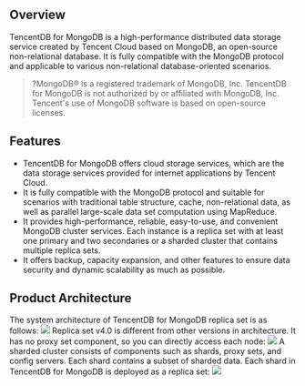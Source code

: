 ## Overview
TencentDB for MongoDB is a high-performance distributed data storage service created by Tencent Cloud based on MongoDB, an open-source non-relational database. It is fully compatible with the MongoDB protocol and applicable to various non-relational database-oriented scenarios.

>?MongoDB® is a registered trademark of MongoDB, Inc. TencentDB for MongoDB is not authorized by or affiliated with MongoDB, Inc. Tencent's use of MongoDB software is based on open-source licenses.

## Features
- TencentDB for MongoDB offers cloud storage services, which are the data storage services provided for internet applications by Tencent Cloud.
- It is fully compatible with the MongoDB protocol and suitable for scenarios with traditional table structure, cache, non-relational data, as well as parallel large-scale data set computation using MapReduce.
- It provides high-performance, reliable, easy-to-use, and convenient MongoDB cluster services. Each instance is a replica set with at least one primary and two secondaries or a sharded cluster that contains multiple replica sets.
- It offers backup, capacity expansion, and other features to ensure data security and dynamic scalability as much as possible.

## Product Architecture
The system architecture of TencentDB for MongoDB replica set is as follows:
![](https://main.qcloudimg.com/raw/a711f69354ab4c61295b5dbe1edb57a9.png)
Replica set v4.0 is different from other versions in architecture. It has no proxy set component, so you can directly access each node:
![](https://main.qcloudimg.com/raw/ae87f544b36226d0081ef8e11299b7a4.png)
A sharded cluster consists of components such as shards, proxy sets, and config servers. Each shard contains a subset of sharded data. Each shard in TencentDB for MongoDB is deployed as a replica set:
![](https://main.qcloudimg.com/raw/89564dc17533c57719f23ad78316e471.png)

